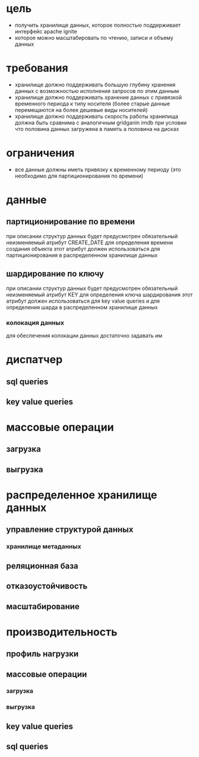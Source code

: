 # цель
* получить хранилище данных, которое полностью поддерживает интерфейс apache ignite
* которое можно масштабировать по чтению, записи и объему данных
# требования 
* хранилище должно поддерживать большую глубину хранения данных с возможностью исполнения запросов по этим данным
* хранилище должно поддерживать хранение данных с привязкой временного периода к типу носителя (более старые данные перемещаются на более дешевые виды носителей)
* хранилище должно поддерживать скорость работы хранилища должна быть сравнима с аналогичным gridganin imdb при условии 
  что половина данных загружена в память а половина на дисках
# ограничения 
* все данные должны иметь привязку к временному периоду (это необходимо для партиционирования по времени)
# данные
## партиционирование по времени
при описании структур данных будет предусмотрен обязательный неизменяемый атрибут CREATE_DATE для определения времени создания объекта
этот атрибут должен использоваться для партиционирования в распределенном хранилище данных
## шардирование по ключу
при описании структур данных будет предусмотрен обязательный неизменяемый атрибут KEY для определения ключа шардирования 
этот атрибут должен использоваться для key value queries и для определения шарда в распределенном хранилище данных
### колокация данных
для обеспечения колокации данных достаточно задавать им 
# диспатчер
## sql queries
## key value queries
# массовые операции
## загрузка
## выгрузка
# распределенное хранилище данных
## управление структурой данных
### хранилище метаданных
## реляционная база
## отказоустойчивость
## масштабирование 
# производительность
## профиль нагрузки
## массовые операции
### загрузка
### выгрузка
## key value queries
## sql queries
    
        


